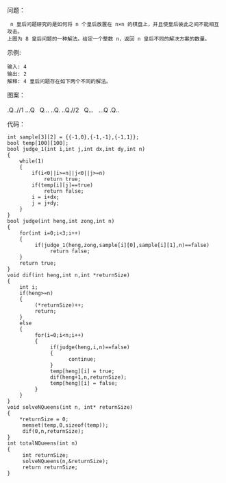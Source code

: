 问题：

     n 皇后问题研究的是如何将 n 个皇后放置在 n×n 的棋盘上，并且使皇后彼此之间不能相互攻击。
    上图为 8 皇后问题的一种解法。给定一个整数 n，返回 n 皇后不同的解决方案的数量。


示例:

    输入: 4
    输出: 2
    解释: 4 皇后问题存在如下两个不同的解法。

 图案：   
      
       .Q..//1
       ...Q
       Q...
       ..Q.
       ..Q.//2
       Q...
       ...Q
       .Q..
      


代码：



    int sample[3][2] = {{-1,0},{-1,-1},{-1,1}};
    bool temp[100][100];
    bool judge_1(int i,int j,int dx,int dy,int n)
    {
        while(1)
        {
            if(i<0||i>=n||j<0||j>=n)
                return true;
            if(temp[i][j]==true)
                return false;
            i = i+dx;
            j = j+dy;
        }
    }
    bool judge(int heng,int zong,int n)
    {
        for(int i=0;i<3;i++)
        {
             if(judge_1(heng,zong,sample[i][0],sample[i][1],n)==false)
                  return false;
        }
        return true;  
    }
    void dif(int heng,int n,int *returnSize)
    {
        int i;
        if(heng>=n)
        {
             (*returnSize)++;
             return;
        }
        else
        {
             for(i=0;i<n;i++)
             {
                  if(judge(heng,i,n)==false)
                  {
                        continue;
                  }
                  temp[heng][i] = true;
                  dif(heng+1,n,returnSize);
                  temp[heng][i] = false;
             }
        } 
    }
    void solveNQueens(int n, int* returnSize)  
    {
        *returnSize = 0;
         memset(temp,0,sizeof(temp));
         dif(0,n,returnSize); 
    }
    int totalNQueens(int n)
    {
         int returnSize; 
         solveNQueens(n,&returnSize);
         return returnSize;
    }


   
